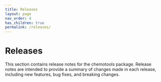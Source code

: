 ```yaml
---
title: Releases
layout: page
nav_order: 4
has_children: true
permalink: /releases/
---
```


# __Releases__

This section contains release notes for the chemotools package. Release notes are intended to provide a summary of changes made in each release, including new features, bug fixes, and breaking changes.